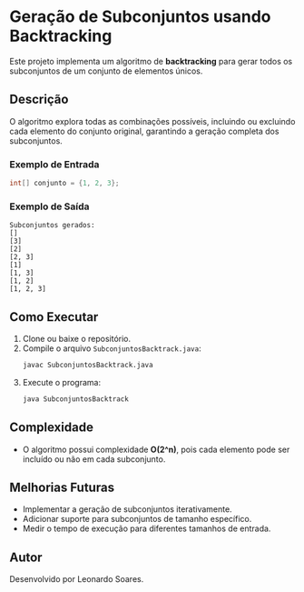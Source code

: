 # Geração de Subconjuntos usando Backtracking

Este projeto implementa um algoritmo de **backtracking** para gerar todos os subconjuntos de um conjunto de elementos únicos.

## Descrição
O algoritmo explora todas as combinações possíveis, incluindo ou excluindo cada elemento do conjunto original, garantindo a geração completa dos subconjuntos.

### Exemplo de Entrada
```java
int[] conjunto = {1, 2, 3};
```

### Exemplo de Saída
```
Subconjuntos gerados:
[]
[3]
[2]
[2, 3]
[1]
[1, 3]
[1, 2]
[1, 2, 3]
```

## Como Executar

1. Clone ou baixe o repositório.
2. Compile o arquivo `SubconjuntosBacktrack.java`:
   ```sh
   javac SubconjuntosBacktrack.java
   ```
3. Execute o programa:
   ```sh
   java SubconjuntosBacktrack
   ```

## Complexidade
- O algoritmo possui complexidade **O(2^n)**, pois cada elemento pode ser incluído ou não em cada subconjunto.

## Melhorias Futuras
- Implementar a geração de subconjuntos iterativamente.
- Adicionar suporte para subconjuntos de tamanho específico.
- Medir o tempo de execução para diferentes tamanhos de entrada.

## Autor
Desenvolvido por Leonardo Soares.

